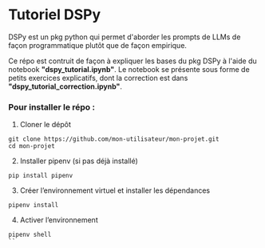 # Tutoriel DSPy

DSPy est un pkg python qui permet d'aborder les prompts de LLMs de façon programmatique plutôt que de façon empirique.

Ce répo est contruit de façon à expliquer les bases du pkg DSPy à l'aide du notebook **"dspy_tutorial.ipynb"**.
Le notebook se présente sous forme de petits exercices explicatifs, dont la correction est dans **"dspy_tutorial_correction.ipynb"**.

### Pour installer le répo :

1. Cloner le dépôt
```
git clone https://github.com/mon-utilisateur/mon-projet.git
cd mon-projet
```

2. Installer pipenv (si pas déjà installé)
```
pip install pipenv
```

3. Créer l’environnement virtuel et installer les dépendances
```
pipenv install
```

4. Activer l’environnement
```
pipenv shell
``
